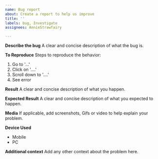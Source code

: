 ```yaml
---
name: Bug report
about: Create a report to help us improve
title: ''
labels: bug, Investigate
assignees: AnnieStrawfairy

---
```


**Describe the bug**
A clear and concise description of what the bug is.

**To Reproduce**
Steps to reproduce the behavior:
1. Go to '...'
2. Click on '....'
3. Scroll down to '....'
4. See error

**Result**
A clear and concise description of what you happen.


**Expected Result**
A clear and concise description of what you expected to happen.

**Media**
If applicable, add screenshots, Gifs or video to help explain your problem.

**Device Used**
 - Mobile 
- PC

**Additional context**
Add any other context about the problem here.
